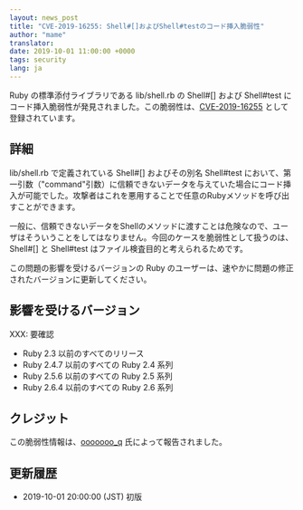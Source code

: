```yaml
---
layout: news_post
title: "CVE-2019-16255: Shell#[]およびShell#testのコード挿入脆弱性"
author: "mame"
translator:
date: 2019-10-01 11:00:00 +0000
tags: security
lang: ja
---
```


Ruby の標準添付ライブラリである lib/shell.rb の Shell#[] および Shell#test にコード挿入脆弱性が発見されました。この脆弱性は、[CVE-2019-16255](https://cve.mitre.org/cgi-bin/cvename.cgi?name=CVE-2019-16255) として登録されています。

## 詳細

lib/shell.rb で定義されている Shell#[] およびその別名 Shell#test において、第一引数（"command"引数）に信頼できないデータを与えていた場合にコード挿入が可能でした。攻撃者はこれを悪用することで任意のRubyメソッドを呼び出すことができます。

一般に、信頼できないデータをShellのメソッドに渡すことは危険なので、ユーザはそういうことをしてはなりません。今回のケースを脆弱性として扱うのは、Shell#[] と Shell#test はファイル検査目的と考えられるためです。

この問題の影響を受けるバージョンの Ruby のユーザーは、速やかに問題の修正されたバージョンに更新してください。

## 影響を受けるバージョン

XXX: 要確認
* Ruby 2.3 以前のすべてのリリース
* Ruby 2.4.7 以前のすべての Ruby 2.4 系列
* Ruby 2.5.6 以前のすべての Ruby 2.5 系列
* Ruby 2.6.4 以前のすべての Ruby 2.6 系列

## クレジット

この脆弱性情報は、[ooooooo_q](https://hackerone.com/ooooooo_q) 氏によって報告されました。

## 更新履歴

* 2019-10-01 20:00:00 (JST) 初版
